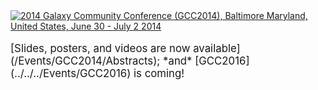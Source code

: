 <div class='center'><a href='/Events/GCC2014'><img src='/Images/Logos/GCC2014LogoWide600.png' alt='2014 Galaxy Community Conference (GCC2014), Baltimore Maryland, United States, June 30 - July 2 2014'  /></a>
<br /><br />
<span style="font-size: larger;"> [Slides, posters, and videos are now available](/Events/GCC2014/Abstracts);  *and* [GCC2016](../../../Events/GCC2016) is coming! </span>
<br /><br />
